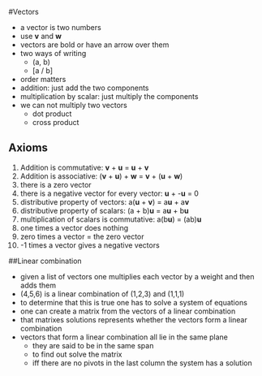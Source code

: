 #Vectors
+ a vector is two numbers
+ use **v** and **w**
+ vectors are bold or have an arrow over them
+ two ways of writing
    + (a, b)
    + [a / b]
+ order matters
+ addition: just add the two components
+ multiplication by scalar: just multiply the components
+ we can not multiply two vectors
    + dot product
    + cross product
## Axioms
1. Addition is commutative: **v** + **u** = **u** + **v**
2. Addition is associative: (**v** + **u**) + **w** = **v** + (**u** + **w**)
3. there is a zero vector
4. there is a negative vector for every vector: **u** + -**u** = 0 
5. distributive property of vectors: a(**u** + **v**) = a**u** + a**v**
6. distributive property of scalars: (a + b)**u** = a**u** + b**u**
7. multiplication of scalars is commutative: a(b**u**) = (ab)**u**
8. one times a vector does nothing
9. zero times a vector = the zero vector
0. -1 times a vector gives a negative vectors

##Linear combination
+ given a list of vectors one multiplies each vector by a weight and then adds them
+ (4,5,6) is a linear combination of (1,2,3) and (1,1,1)
+ to determine that this is true one has to solve a system of equations
+ one can create a matrix from the vectors of a linear combination
+ that matrixes solutions represents whether the vectors form a linear combination
+ vectors that form a linear combination all lie in the same plane
    + they are said to be in the same span
    + to find out solve the matrix
    + iff there are no pivots in the last column the system has a solution

